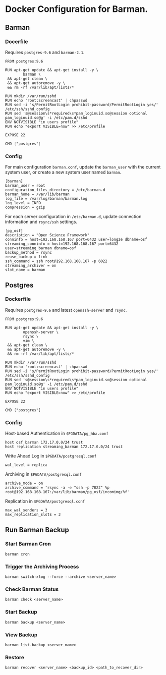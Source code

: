 # Docker Configuration for Barman.

## Barman

### Docerfile

Requires `postgres-9.6` and `barman-2.1`.

```
FROM postgres:9.6

RUN apt-get update && apt-get install -y \
        barman \
 && apt-get clean \
 && apt-get autoremove -y \
 && rm -rf /var/lib/apt/lists/*

RUN mkdir /var/run/sshd
RUN echo 'root:screencast' | chpasswd
RUN sed -i 's/PermitRootLogin prohibit-password/PermitRootLogin yes/' /etc/ssh/sshd_config
RUN sed 's@session\s*required\s*pam_loginuid.so@session optional pam_loginuid.so@g' -i /etc/pam.d/sshd
ENV NOTVISIBLE "in users profile"
RUN echo "export VISIBLE=now" >> /etc/profile

EXPOSE 22

CMD ["postgres"]
```

### Config

For main configuration `barman.conf`, update the `barman_user` with the current system user, or create a new system user named `barman`.

```
[barman]
barman_user = root
configuration_files_directory = /etc/barman.d
barman_home = /var/lib/barman
log_file = /var/log/barman/barman.log
log_level = INFO
compression = gzip
```

For each server configuration in `/etc/barman.d`, update connection information and `rsync/ssh` settings.

```
[pg_osf]
description = "Open Science Framework"
conninfo = host=192.168.168.167 port=6432 user=longze dbname=osf
streaming_conninfo = host=192.168.168.167 port=6432 user=streaming_barman dbname=osf
backup_method = rsync
reuse_backup = link
ssh_command = ssh root@192.168.168.167 -p 6022
streaming_archiver = on
slot_name = barman
```

## Postgres

### Dockerfile

Requires `postgres-9.6` and latest `openssh-server` and `rsync`.

```
FROM postgres:9.6

RUN apt-get update && apt-get install -y \
        openssh-server \
        rsync \
        vim \
 && apt-get clean \
 && apt-get autoremove -y \
 && rm -rf /var/lib/apt/lists/*

RUN mkdir /var/run/sshd
RUN echo 'root:screencast' | chpasswd
RUN sed -i 's/PermitRootLogin prohibit-password/PermitRootLogin yes/' /etc/ssh/sshd_config
RUN sed 's@session\s*required\s*pam_loginuid.so@session optional pam_loginuid.so@g' -i /etc/pam.d/sshd
ENV NOTVISIBLE "in users profile"
RUN echo "export VISIBLE=now" >> /etc/profile

EXPOSE 22

CMD ["postgres"]
```

### Config

Host-based Authentication in `$PGDATA/pg_hba.conf`

```
host osf barman 172.17.0.0/24 trust
host replication streaming_barman 172.17.0.0/24 trust
```

Write Ahead Log in `$PGDATA/postgresql.conf`
```
wal_level = replica

```

Archiving in `$PGDATA/postgresql.conf`

```
archive_mode = on
archive_command = 'rsync -a -e "ssh -p 7022" %p root@192.168.168.167:/var/lib/barman/pg_osf/incoming/%f'
```

Replication in `$PGDATA/postgresql.conf`
```
max_wal_senders = 3
max_replication_slots = 3
```


## Run Barman Backup

### Start Barman Cron

`barman cron`

### Trigger the Archiving Process

`barman switch-xlog --force --archive <server_name>`

### Check Barman Status

`barman check <server_name>`

### Start Backup

`barman backup <server_name>`

### View Backup

`barman list-backup <server_name>`

### Restore

`barman recover <server_name> <backup_id> <path_to_recover_dir>`
